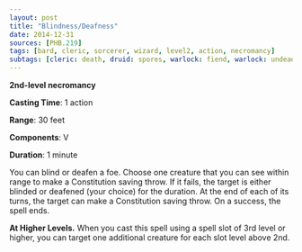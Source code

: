 ```yaml
---
layout: post
title: "Blindness/Deafness"
date: 2014-12-31
sources: [PHB.219]
tags: [bard, cleric, sorcerer, wizard, level2, action, necromancy]
subtags: [cleric: death, druid: spores, warlock: fiend, warlock: undead, warlock: undying]
---
```


**2nd-level necromancy**

**Casting Time**: 1 action

**Range**: 30 feet

**Components**: V

**Duration**: 1 minute

You can blind or deafen a foe. Choose one creature that you can see within range to make a Constitution saving throw. If it fails, the target is either blinded or deafened (your choice) for the duration. At the end of each of its turns, the target can make a Constitution saving throw. On a success, the spell ends.

**At Higher Levels.** When you cast this spell using a spell slot of 3rd level or higher, you can target one additional creature for each slot level above 2nd.
